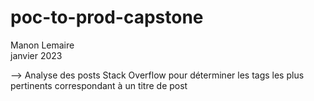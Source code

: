 # poc-to-prod-capstone

Manon Lemaire  
janvier 2023  
  
    
--> Analyse des posts Stack Overflow pour déterminer les tags les plus pertinents correspondant à un titre de post